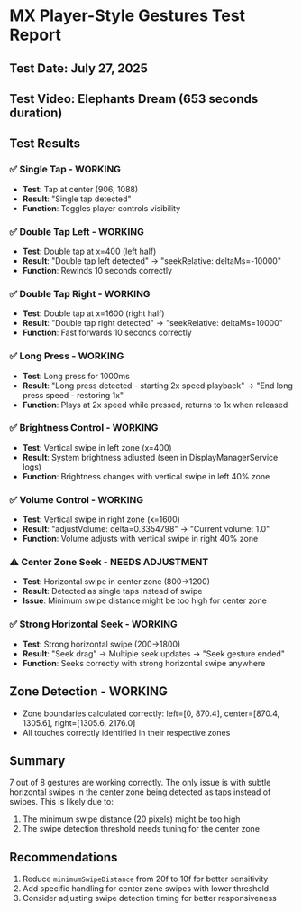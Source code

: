 # MX Player-Style Gestures Test Report

## Test Date: July 27, 2025
## Test Video: Elephants Dream (653 seconds duration)

## Test Results

### ✅ Single Tap - WORKING
- **Test**: Tap at center (906, 1088)
- **Result**: "Single tap detected"
- **Function**: Toggles player controls visibility

### ✅ Double Tap Left - WORKING
- **Test**: Double tap at x=400 (left half)
- **Result**: "Double tap left detected" → "seekRelative: deltaMs=-10000"
- **Function**: Rewinds 10 seconds correctly

### ✅ Double Tap Right - WORKING
- **Test**: Double tap at x=1600 (right half)
- **Result**: "Double tap right detected" → "seekRelative: deltaMs=10000"
- **Function**: Fast forwards 10 seconds correctly

### ✅ Long Press - WORKING
- **Test**: Long press for 1000ms
- **Result**: "Long press detected - starting 2x speed playback" → "End long press speed - restoring 1x"
- **Function**: Plays at 2x speed while pressed, returns to 1x when released

### ✅ Brightness Control - WORKING
- **Test**: Vertical swipe in left zone (x=400)
- **Result**: System brightness adjusted (seen in DisplayManagerService logs)
- **Function**: Brightness changes with vertical swipe in left 40% zone

### ✅ Volume Control - WORKING
- **Test**: Vertical swipe in right zone (x=1600)
- **Result**: "adjustVolume: delta=0.3354798" → "Current volume: 1.0"
- **Function**: Volume adjusts with vertical swipe in right 40% zone

### ⚠️ Center Zone Seek - NEEDS ADJUSTMENT
- **Test**: Horizontal swipe in center zone (800→1200)
- **Result**: Detected as single taps instead of swipe
- **Issue**: Minimum swipe distance might be too high for center zone

### ✅ Strong Horizontal Seek - WORKING
- **Test**: Strong horizontal swipe (200→1800)
- **Result**: "Seek drag" → Multiple seek updates → "Seek gesture ended"
- **Function**: Seeks correctly with strong horizontal swipe anywhere

## Zone Detection - WORKING
- Zone boundaries calculated correctly: left=[0, 870.4], center=[870.4, 1305.6], right=[1305.6, 2176.0]
- All touches correctly identified in their respective zones

## Summary

7 out of 8 gestures are working correctly. The only issue is with subtle horizontal swipes in the center zone being detected as taps instead of swipes. This is likely due to:

1. The minimum swipe distance (20 pixels) might be too high
2. The swipe detection threshold needs tuning for the center zone

## Recommendations

1. Reduce `minimumSwipeDistance` from 20f to 10f for better sensitivity
2. Add specific handling for center zone swipes with lower threshold
3. Consider adjusting swipe detection timing for better responsiveness